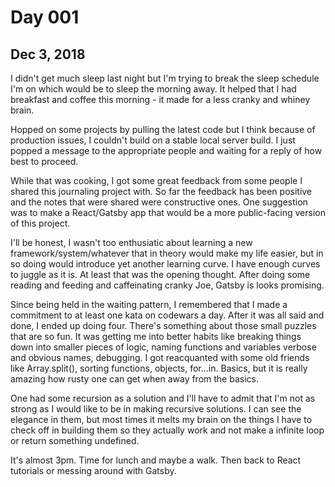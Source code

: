# Day 001
## Dec 3, 2018

I didn't get much sleep last night but I'm trying to break the sleep schedule I'm on which would be to sleep the morning away. It helped that I had breakfast and coffee this morning - it made for a less cranky and whiney brain.

Hopped on some projects by pulling the latest code but I think because of production issues, I couldn't build on a stable local server build. I just popped a message to the appropriate people and waiting for a reply of how best to proceed.

While that was cooking, I got some great feedback from some people I shared this journaling project with. So far the feedback has been positive and the notes that were shared were constructive ones. One suggestion was to make a React/Gatsby app that would be a more public-facing version of this project.

I'll be honest, I wasn't too enthusiatic about learning a new framework/system/whatever that in theory would make my life easier, but in so doing would introduce yet another learning curve. I have enough curves to juggle as it is. At least that was the opening thought. After doing some reading and feeding and caffeinating cranky Joe, Gatsby is looks promising.

Since being held in the waiting pattern, I remembered that I made a commitment to at least one kata on codewars a day. After it was all said and done, I ended up doing four. There's something about those small puzzles that are so fun. It was getting me into better habits like breaking things down into smaller pieces of logic, naming functions and variables verbose and obvious names, debugging. I got reacquanted with some old friends like Array.split(), sorting functions, objects, for...in. Basics, but it is really amazing how rusty one can get when away from the basics. 

One had some recursion as a solution and I'll have to admit that I'm not as strong as I would like to be in making recursive solutions. I can see the elegance in them, but most times it melts my brain on the things I have to check off in building them so they actually work and not make a infinite loop or return something undefined.

It's almost 3pm. Time for lunch and maybe a walk. Then back to React tutorials or messing around with Gatsby.
